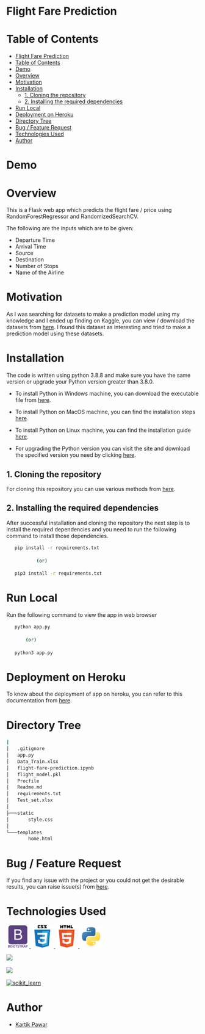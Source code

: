 # Flight Fare Prediction

# Table of Contents
- [Flight Fare Prediction](#flight-fare-prediction)
- [Table of Contents](#table-of-contents)
- [Demo](#demo)
- [Overview](#overview)
- [Motivation](#motivation)
- [Installation](#installation)
  - [1. Cloning the repository](#1-cloning-the-repository)
  - [2. Installing the required dependencies](#2-installing-the-required-dependencies)
- [Run Local](#run-local)
- [Deployment on Heroku](#deployment-on-heroku)
- [Directory Tree](#directory-tree)
- [Bug / Feature Request](#bug--feature-request)
- [Technologies Used](#technologies-used)
- [Author](#author)

# Demo


# Overview

This is a Flask web app which predicts the flight fare / price using RandomForestRegressor and RandomizedSearchCV.

The following are the inputs which are to be given:
- Departure Time
- Arrival Time
- Source
- Destination
- Number of Stops
- Name of the Airline
  
# Motivation

As I was searching for datasets to make a prediction model using my knowledge and I ended up finding on Kaggle, you can view / download the datasets from [here](https://www.kaggle.com/nikhilmittal/flight-fare-prediction-mh?rvi=1). I found this dataset as interesting and tried to make a prediction model using these datasets.

# Installation

The code is written using python 3.8.8 and make sure you have the same version or upgrade your Python version greater than 3.8.0.

- To install Python in Windows machine, you can download the executable file from [here](https://www.python.org/).

- To install Python on MacOS machine, you can find the installation steps [here](https://flaviocopes.com/python-installation-macos/).

- To install Python on Linux machine, you can find the installation guide [here](https://www.geeksforgeeks.org/how-to-install-python-on-linux/).

- For upgrading the Python version you can visit the site and download the specified version you need by clicking [here](https://www.python.org/downloads/).


 ## 1. Cloning the repository

For cloning this repository you can use various methods from [here](https://docs.github.com/en/repositories/creating-and-managing-repositories/cloning-a-repository).

 ## 2. Installing the required dependencies

After successful installation and cloning the repository the next step is to install the required dependencies and you need to run the following command to install those dependencies.
 ```bash
    pip install -r requirements.txt

            (or)

    pip3 install -r requirements.txt            
 ```

 # Run Local

 Run the following command to view the app in web browser

 ```bash
    python app.py
   
        (or)
   
    python3 app.py
```    

# Deployment on Heroku
To know about the deployment of app on heroku, you can refer to this documentation from [here](https://devcenter.heroku.com/categories/deployment).

# Directory Tree

```bash
|
│   .gitignore
│   app.py
│   Data_Train.xlsx
│   flight-fare-prediction.ipynb
│   flight_model.pkl
│   Procfile
│   Readme.md
│   requirements.txt
│   Test_set.xlsx
│   
├───static
│       style.css
│       
└───templates
        home.html
```

# Bug / Feature Request
If you find any issue with the project or you could not get the desirable results, you can raise issue(s) from [here](https://github.com/KartikPawar24/Flight-Fare-Prediction/issues).

# Technologies Used

<a href="https://getbootstrap.com" target="_blank"> <img src="https://raw.githubusercontent.com/devicons/devicon/master/icons/bootstrap/bootstrap-plain-wordmark.svg" alt="bootstrap" width="60" height="60"/> </a> 
<a href="https://www.w3schools.com/css/" target="_blank"> <img src="https://raw.githubusercontent.com/devicons/devicon/master/icons/css3/css3-original-wordmark.svg" alt="css3" width="60" height="60"/> </a> 
<a href="https://www.w3.org/html/" target="_blank"> <img src="https://raw.githubusercontent.com/devicons/devicon/master/icons/html5/html5-original-wordmark.svg" alt="html5" width="60" height="60"/> </a>
<a href="https://www.python.org" target="_blank"> <img src="https://raw.githubusercontent.com/devicons/devicon/master/icons/python/python-original.svg" alt="python" width="60" height="60"/> </a>

<a href="https://flask.palletsprojects.com/en/1.1.x/" target="_blank"> <img src="https://camo.githubusercontent.com/3638770a498aa8a62be0fb35f9217dbc78a50d739e1f6cdc64ef88def23aa1ec/68747470733a2f2f666c61736b2e70616c6c65747370726f6a656374732e636f6d2f656e2f312e312e782f5f696d616765732f666c61736b2d6c6f676f2e706e67" width="170" data-canonical-src="https://flask.palletsprojects.com/en/1.1.x/_images/flask-logo.png" style="max-width: 100%"></a>

<a href="https://www.gunicorn.org" target="_blank"> <img src="https://gunicorn.org/images/logo.jpg" style="max-width: 100%">

<a href="https://scikit-learn.org/" target="_blank"> <img src="https://upload.wikimedia.org/wikipedia/commons/0/05/Scikit_learn_logo_small.svg" alt="scikit_learn" style="max-width: 50%"/> </a>

# Author
 - [Kartik Pawar](https://www.github.com/KartikPawar24)